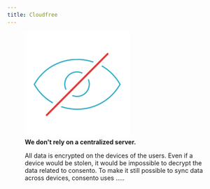 ```yaml
---
title: Cloudfree
---
```

 <figure className="kg-card kg-image-card kg-card-hascaption">
  <img src="/img/tanja/cc-by-nc-sa/icons/icon_lock.svg" style={{ display: 'inline', width: '150px', padding: '0 0 20px 0', }} />
  <figcaption><strong>We don't rely on a centralized server.</strong> 

 </figcaption>

All data is encrypted on the devices of the users. Even if a device would be stolen, it would be impossible to decrypt the data related to consento. To make it still possible to sync data across devices, consento uses ..... 
 </figure>